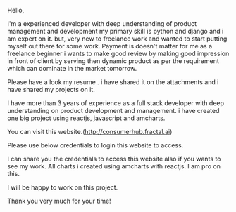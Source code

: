 Hello,

I'm a experienced developer with deep understanding of product management and development my primary skill is python and django and i am expert on it. but, very new to freelance work and wanted to start putting myself out there for some work. Payment is doesn't matter for me as a freelance beginner i wants to make good review by making good impression in front of client by serving then dynamic product as per the requirement which can dominate in the market tomorrow.



Please have a look my resume . i have shared it on the attachments and i have shared my projects on it.

I have more than 3 years of experience as a full stack developer with deep understanding on product development and management. i have created one big project using reactjs, javascript and amcharts.

You can visit this website.(http://consumerhub.fractal.ai)

Please use below credentials to login this website to access.

I can share you the credentials to access this website also if you wants to see my work. All charts i created using amcharts with reactjs. I am pro on this.



I will be happy to work on this project.

Thank you very much for your time!
